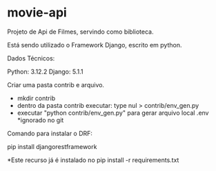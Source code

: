 # movie-api
Projeto de Api de Filmes, servindo como biblioteca.

Está sendo utilizado o Framework Django, escrito em python.


Dados Técnicos:

Python: 3.12.2
Django: 5.1.1


Criar uma pasta contrib e arquivo.
- mkdir contrib
- dentro da pasta contrib executar: type nul > contrib/env_gen.py
- executar "python contrib/env_gen.py" para gerar arquivo local .env *ignorado no git

Comando para instalar o DRF:

pip install djangorestframework

*Este recurso já é instalado no pip install -r requirements.txt